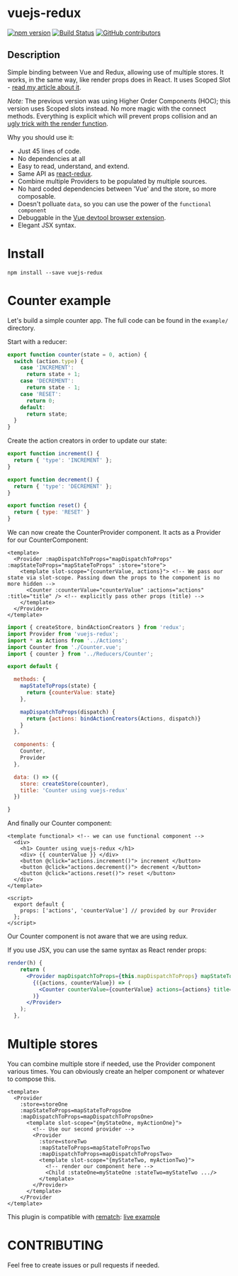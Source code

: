 # vuejs-redux
[![npm version](https://badge.fury.io/js/vuejs-redux.svg)](https://badge.fury.io/js/vuejs-redux)
[![Build Status](https://travis-ci.com/titouancreach/vuejs-redux.svg?branch=master)](https://travis-ci.com/titouancreach/vuejs-redux)
[![GitHub contributors](https://img.shields.io/github/contributors/Naereen/StrapDown.js.svg)](https://github.com/titouancreach/vuejs-redux/graphs/contributors/)

## Description

Simple binding between Vue and Redux, allowing use of multiple stores.
It works, in the same way, like render props does in React. It uses Scoped Slot - [read my article about it](https://medium.com/@titouan.creach_44544/emulate-render-props-in-vuejs-c14086dc8dfa).

*Note:*
The previous version was using Higher Order Components (HOC); this version uses Scoped slots instead.
No more magic with the connect methods. Everything is explicit which will prevent props collision
and an [ugly trick with the render function](https://github.com/vuejs/vue/issues/6201).

Why you should use it:

  - Just 45 lines of code.
  - No dependencies at all
  - Easy to read, understand, and extend.
  - Same API as [react-redux](https://github.com/reactjs/react-redux).
  - Combine multiple Providers to be populated by multiple sources.
  - No hard coded dependencies between 'Vue' and the store, so more composable.
  - Doesn't polluate `data`, so you can use the power of the `functional component`
  - Debuggable in the [Vue devtool browser extension](https://github.com/vuejs/vue-devtools).
  - Elegant JSX syntax.

# Install

  ```
  npm install --save vuejs-redux
  ```

# Counter example

Let's build a simple counter app. The full code can be found in the `example/` directory.

Start with a reducer:

```javascript
export function counter(state = 0, action) {
  switch (action.type) {
    case 'INCREMENT':
      return state + 1;
    case 'DECREMENT':
      return state - 1;
    case 'RESET':
      return 0;
    default:
      return state;
  }
}
```

Create the action creators in order to update our state:

```javascript
export function increment() {
  return { 'type': 'INCREMENT' };
}

export function decrement() {
  return { 'type': 'DECREMENT' };
}

export function reset() {
  return { type: 'RESET' }
}
```

We can now create the CounterProvider component. It acts as a Provider for our CounterComponent:

```vue
<template>
  <Provider :mapDispatchToProps="mapDispatchToProps" :mapStateToProps="mapStateToProps" :store="store">
    <template slot-scope="{counterValue, actions}"> <!-- We pass our state via slot-scope. Passing down the props to the component is no more hidden -->
      <Counter :counterValue="counterValue" :actions="actions" :title="title" /> <!-- explicitly pass other props (title) -->
    </template>
  </Provider>
</template>
```

```javascript
import { createStore, bindActionCreators } from 'redux';
import Provider from 'vuejs-redux';
import * as Actions from '../Actions';
import Counter from './Counter.vue';
import { counter } from '../Reducers/Counter';

export default {

  methods: {
    mapStateToProps(state) {
      return {counterValue: state}
    },

    mapDispatchToProps(dispatch) {
      return {actions: bindActionCreators(Actions, dispatch)}
    }
  },

  components: {
    Counter,
    Provider
  },

  data: () => ({
    store: createStore(counter),
    title: 'Counter using vuejs-redux'
  })

}
```

And finally our Counter component:

```vue
<template functional> <!-- we can use functional component -->
  <div>
    <h1> Counter using vuejs-redux </h1>
    <div> {{ counterValue }} </div>
    <button @click="actions.increment()"> increment </button>
    <button @click="actions.decrement()"> decrement </button>
    <button @click="actions.reset()"> reset </button>
  </div>
</template>

<script>
  export default {
    props: ['actions', 'counterValue'] // provided by our Provider
  };
</script>
```

Our Counter component is not aware that we are using redux.

If you use JSX, you can use the same syntax as React render props:

```jsx
render(h) {
    return (
      <Provider mapDispatchToProps={this.mapDispatchToProps} mapStateToProps={this.mapStateToProps} store={this.store}>
        {({actions, counterValue}) => (
          <Counter counterValue={counterValue} actions={actions} title={this.title} />
        )}
      </Provider>
    );
  },
```

# Multiple stores

You can combine multiple store if needed, use the Provider component various times.
You can obviously create an helper component or whatever to compose this.

```vue
<template>
  <Provider
    :store=storeOne
    :mapStateToProps=mapStateToPropsOne
    :mapDispatchToProps=mapDispatchToPropsOne>
      <template slot-scope="{myStateOne, myActionOne}">
        <!-- Use our second provider -->
        <Provider
          :store=storeTwo
          :mapStateToProps=mapStateToPropsTwo
          :mapDispatchToProps=mapDispatchToPropsTwo>
          <template slot-scope="{myStateTwo, myActionTwo}">
            <!-- render our component here -->
            <Child :stateOne=myStateOne :stateTwo=myStateTwo .../>
          </template>
        </Provider>
      </template>
    </Provider
</template>
```

This plugin is compatible with [rematch](https://github.com/rematch/rematch): [live example](https://codesandbox.io/s/n3373olqo0)

# CONTRIBUTING

Feel free to create issues or pull requests if needed.


